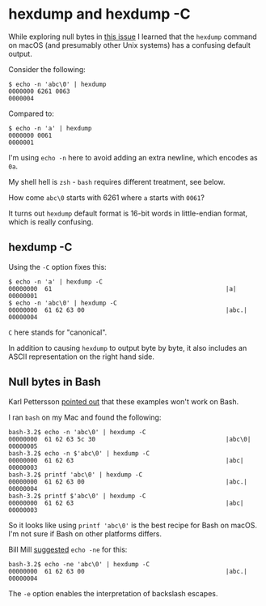 # hexdump and hexdump -C

While exploring null bytes in [this issue](https://github.com/simonw/ttok/issues/3) I learned that the `hexdump` command on macOS (and presumably other Unix systems) has a confusing default output.

Consider the following:
```
$ echo -n 'abc\0' | hexdump
0000000 6261 0063                              
0000004
```
Compared to:
```
$ echo -n 'a' | hexdump    
0000000 0061                                   
0000001
```
I'm using `echo -n` here to avoid adding an extra newline, which encodes as `0a`.

My shell hell is `zsh` - `bash` requires different treatment, see below.

How come `abc\0` starts with 6261 where `a` starts with `0061`?

It turns out `hexdump` default format is 16-bit words in little-endian format, which is really confusing.

## hexdump -C

Using the `-C` option fixes this:
```
$ echo -n 'a' | hexdump -C
00000000  61                                                |a|
00000001
$ echo -n 'abc\0' | hexdump -C
00000000  61 62 63 00                                       |abc.|
00000004
```
`C` here stands for "canonical".

In addition to causing `hexdump` to output byte by byte, it also includes an ASCII representation on the right hand side.

## Null bytes in Bash

Karl Pettersson [pointed out](https://twitter.com/KarlPettersso10/status/1660721994793377792) that these examples won't work on Bash.

I ran `bash` on my Mac and found the following:

```
bash-3.2$ echo -n 'abc\0' | hexdump -C
00000000  61 62 63 5c 30                                    |abc\0|
00000005
bash-3.2$ echo -n $'abc\0' | hexdump -C
00000000  61 62 63                                          |abc|
00000003
bash-3.2$ printf 'abc\0' | hexdump -C
00000000  61 62 63 00                                       |abc.|
00000004
bash-3.2$ printf $'abc\0' | hexdump -C
00000000  61 62 63                                          |abc|
00000003
```
So it looks like using `printf 'abc\0'` is the best recipe for Bash on macOS. I'm not sure if Bash on other platforms differs.

Bill Mill [suggested](https://hachyderm.io/@llimllib/110413915366228318) `echo -ne` for this:
```
bash-3.2$ echo -ne 'abc\0' | hexdump -C
00000000  61 62 63 00                                       |abc.|
00000004
```
The `-e` option enables the interpretation of backslash escapes.
